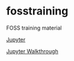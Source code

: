 # fosstraining
FOSS training material 


[Jupyter](http://jupyter.joneslaw.io:8888)

[Jupyter Walkthrough](./jupyter.md)
